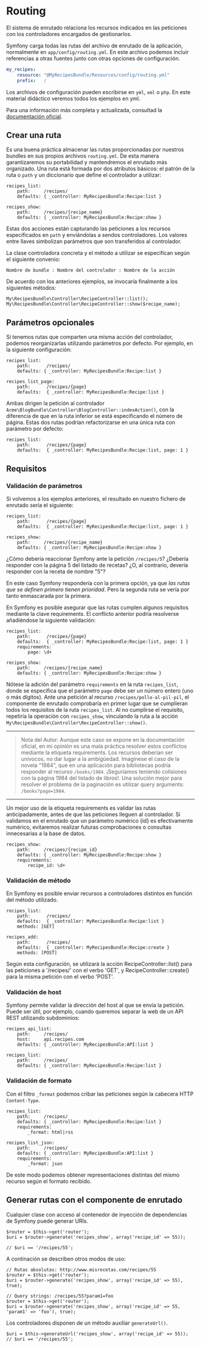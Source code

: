 # Routing

El sistema de enrutado relaciona los recursos indicados en las peticiones con los controladores encargados de gestionarlos.

Symfony carga todas las rutas del archivo de enrutado de la aplicación, normalmente en `app/config/routing.yml`. En este archivo podemos incluir referencias a otras fuentes junto con otras opciones de configuración.

```app/config/routing.yml
my_recipes:
    resource: "@MyRecipesBundle/Resources/config/routing.yml"
    prefix:   /
```

Los archivos de configuración pueden escribirse en `yml`, `xml` o `php`. En este material didáctico veremos todos los ejemplos en yml.

Para una información más completa y actualizada, consultad la [documentación oficial](http://symfony.com/doc/current/book/routing.html).

## Crear una ruta

Es una buena práctica almacenar las rutas proporcionadas por nuestros bundles en sus propios archivos `routing.yml`. De esta manera garantizaremos su portabilidad y mantendremos el enrutado más organizado. Una ruta está formada por dos atributos básicos: el patrón de la ruta o `path` y un diccionario que define el controlador a utilizar:

```
recipes_list:
    path:     /recipes/
    defaults: { _controller: MyRecipesBundle:Recipe:list }

recipes_show:
    path:     /recipes/{recipe_name}
    defaults: { _controller: MyRecipesBundle:Recipe:show }
```

Estas dos acciones están capturando las peticiones a los recursos especificados en `path` y enviándolas a sendos controladores. Los valores entre llaves simbolizan parámetros que son transferidos al controlador.

La clase controladora concreta y el método a utilizar se especifican según el siguiente convenio:

`Nombre de bundle : Nombre del controlador : Nombre de la acción`

De acuerdo con los anteriores ejemplos, se invocaría finalmente a los siguientes métodos:

```
My\RecipesBundle\Controller\RecipeController::list();
My\RecipesBundle\Controller\RecipeController::show($recipe_name);
```


## Parámetros opcionales

Si tenemos rutas que comparten una misma acción del controlador, podemos reorganizarlas utilizando parámetros por defecto. Por ejemplo, en la siguiente configuración:

```
recipes_list:
    path:      /recipes/
    defaults: { _controller: MyRecipesBundle:Recipe:list }

recipes_list_page:
    path:      /recipes/{page}
    defaults:  { _controller: MyRecipesBundle:Recipe:list }
```

Ambas dirigen la petición al controlador `Acme\BlogBundle\Controller\BlogController::indexAction()`, con la diferencia de que en la ruta inferior se está especificando el número de página. Estas dos rutas podrían refactorizarse en una única ruta con parámetro por defecto:

```
recipes_list:
    path:      /recipes/{page}
    defaults:  { _controller: MyRecipesBundle:Recipe:list, page: 1 }
```

## Requisitos


### Validación de parámetros

Si volvemos a los ejemplos anteriores, el resultado en nuestro fichero de enrutado sería el siguiente:


```
recipes_list:
    path:      /recipes/{page}
    defaults:  { _controller: MyRecipesBundle:Recipe:list, page: 1 }

recipes_show:
    path:     /recipes/{recipe_name}
    defaults: { _controller: MyRecipesBundle:Recipe:show }
```

¿Cómo debería reaccionar Symfony ante la petición `/recipes/5`? ¿Debería responder con la página 5 del listado de recetas? ¿O, al contrario, devería responder con la receta de nombre "5"?

En este caso Symfony respondería con la primera opción, ya que *las rutas que se definen primero tienen prioridad*. Pero la segunda ruta se vería por tanto enmascarada por la primera.

En Symfony es posible asegurar que las rutas cumplen algunos requisitos mediante la clave requirements. El conflicto anterior podría resolverse añadiéndose la siguiente validación:

```
recipes_list:
    path:      /recipes/{page}
    defaults:  { _controller: MyRecipesBundle:Recipe:list, page: 1 }
    requirements:
        page: \d+

recipes_show:
    path:     /recipes/{recipe_name}
    defaults: { _controller: MyRecipesBundle:Recipe:show }
```

Nótese la adición del parámetro `requirements` en la ruta `recipes_list`, donde se especifica que el parámetro `page` debe ser un número entero (uno o más dígitos). Ante una petición al recurso `/recipes/pollo-al-pil-pil`, el componente de enrutado comprobaría en primer lugar que se cumplieran todos los requisitos de la ruta `recipes_list`. Al no cumplirse el requisito, repetiría la operación con `recipes_show`, vinculando la ruta a la acción `My\RecipesBundle\Controller\RecipeController::show()`.

----------------------------------------------------------------------
> Nota del Autor: Aunque este caso se expone en la documentación oficial, en mi opinión es una mala práctica resolver estos conflictos mediante la etiqueta requirements. Los recursos deberían ser unívocos, no dar lugar a la ambigüedad. Imagínese el caso de la novela "1984", que en una aplicación para bibliotecas podría responder al recurso `/books/1984`. ¡Seguríamos teniendo colisiones con la página 1984 del listado de libros!. Una solución mejor para resolver el problema de la paginación es utilizar query arguments: `/books?page=1984`.
----------------------------------------------------------------------

Un mejor uso de la etiqueta requirements es validar las rutas anticipadamente, antes de que las peticiones lleguen al controlador. Si validamos en el enrutado que un parámetro numérico {id} es efectivamente numérico, evitaremos realizar futuras comprobaciones o consultas innecesarias a la base de datos.

```
recipes_show:
    path:     /recipes/{recipe_id}
    defaults: { _controller: MyRecipesBundle:Recipe:show }
    requirements:
        recipe_id: \d+
```

### Validación de método

En Symfony es posible enviar recursos a controladores distintos en función del método utilizado.

```
recipes_list:
    path:      /recipes/
    defaults:  { _controller: MyRecipesBundle:Recipe:list }
    methods: [GET]

recipes_add:
    path:      /recipes/
    defaults:  { _controller: MyRecipesBundle:Recipe:create }
    methods: [POST]
```

Según esta configuración, se utilizará la acción RecipeController::list() para las peticiones a '/recipes/' con el verbo 'GET', y RecipeController::create() para la misma petición con el verbo 'POST'.

### Validación de host

Symfony permite validar la dirección del host al que se envía la petición. Puede ser útil, por ejemplo, cuando queremos separar la web de un API REST utilizando subdominios:


```
recipes_api_list:
    path:     /recipes/
    host:     api.recipes.com
    defaults: { _controller: MyRecipesBundle:API:list }

recipes_list:
    path:     /recipes/
    defaults: { _controller: MyRecipesBundle:Recipe:list }
```

### Validación de formato

Con el filtro `_format` podemos cribar las peticiones según la cabecera HTTP `Content-Type`.

```
recipes_list:
    path:     /recipes/
    defaults: { _controller: MyRecipesBundle:Recipe:list }
    requirements:
        _format: html|rss

recipes_list_json:
    path:     /recipes/
    defaults: { _controller: MyRecipesBundle:API:list }
    requirements:
        _format: json
```

De este modo podemos obtener representaciones distintas del mismo recurso según el formato recibido.


## Generar rutas con el componente de enrutado

Cualquier clase con acceso al contenedor de inyección de dependencias de Symfony puede generar URIs.

```
$router = $this->get('router');
$uri = $router->generate('recipes_show', array('recipe_id' => 55));

// $uri == '/recipes/55';
```

A continación se describen otros modos de uso:

```
// Rutas absolutas: http://www.misrecetas.com/recipes/55
$router = $this->get('router');
$uri = $router->generate('recipes_show', array('recipe_id' => 55), true);

// Query strings: /recipes/55?param1=foo
$router = $this->get('router');
$uri = $router->generate('recipes_show', array('recipe_id' => 55, 'param1' => 'foo'), true);

```



Los controladores disponen de un método auxiliar `generateUrl()`.

```
$uri = $this->generateUrl('recipes_show', array('recipe_id' => 55));
// $uri == '/recipes/55';
```


